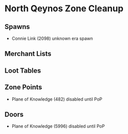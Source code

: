 # North Qeynos Zone Cleanup

## Spawns

* Connie Link (2098) unknown era spawn

## Merchant Lists

## Loot Tables

## Zone Points

* Plane of Knowledge (482) disabled until PoP

## Doors

* Plane of Knowledge (5996) disabled until PoP
